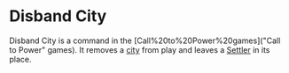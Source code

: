 # Disband City

Disband City is a command in the [Call%20to%20Power%20games]("Call to Power" games). It removes a [city](city) from play and leaves a [Settler](Settler) in its place.